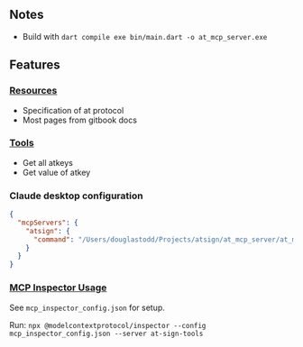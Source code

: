 ## Notes

- Build with `dart compile exe bin/main.dart -o at_mcp_server.exe`

## Features
### [Resources](https://modelcontextprotocol.io/docs/concepts/resources)
- Specification of at protocol
- Most pages from gitbook docs

### [Tools](https://modelcontextprotocol.io/docs/concepts/tools)
- Get all atkeys
- Get value of atkey


### Claude desktop configuration
```json
{
  "mcpServers": {
    "atsign": {
      "command": "/Users/douglastodd/Projects/atsign/at_mcp_server/at_mcp_server.exe"
    }
  }
}
```

### [MCP Inspector Usage](https://modelcontextprotocol.io/docs/tools/inspector)
See `mcp_inspector_config.json` for setup.

Run: `npx @modelcontextprotocol/inspector --config mcp_inspector_config.json --server at-sign-tools`
